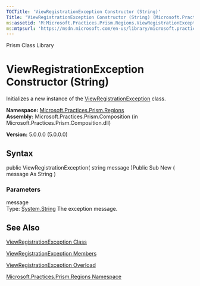 ```yaml
---
TOCTitle: 'ViewRegistrationException Constructor (String)'
Title: 'ViewRegistrationException Constructor (String) (Microsoft.Practices.Prism.Regions)'
ms:assetid: 'M:Microsoft.Practices.Prism.Regions.ViewRegistrationException.\#ctor(System.String)'
ms:mtpsurl: 'https://msdn.microsoft.com/en-us/library/microsoft.practices.prism.regions.viewregistrationexception.viewregistrationexception(v=pandp.50)'
---
```


Prism Class Library

ViewRegistrationException Constructor (String)
==============================================

Initializes a new instance of the [ViewRegistrationException](https://msdn.microsoft.com/library/microsoft.practices.prism.regions.viewregistrationexception) class.

**Namespace:** [Microsoft.Practices.Prism.Regions](https://msdn.microsoft.com/library/microsoft.practices.prism.regions)
**Assembly:** Microsoft.Practices.Prism.Composition (in Microsoft.Practices.Prism.Composition.dll)

**Version:** 5.0.0.0 (5.0.0.0)

## Syntax


public ViewRegistrationException( string message )Public Sub New ( message As String )

### Parameters

message  
Type: [System.String](http://msdn.microsoft.com/en-us/library/s1wwdcbf)
The exception message.

See Also
--------


[ViewRegistrationException Class](https://msdn.microsoft.com/library/microsoft.practices.prism.regions.viewregistrationexception)

[ViewRegistrationException Members](https://msdn.microsoft.com/allmembers.t:microsoft.practices.prism.regions.viewregistrationexception)

[ViewRegistrationException Overload](https://msdn.microsoft.com/overload:microsoft.practices.prism.regions.viewregistrationexception.)

[Microsoft.Practices.Prism.Regions Namespace](https://msdn.microsoft.com/library/microsoft.practices.prism.regions)
